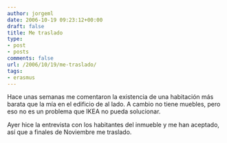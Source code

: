 ```yaml
---
author: jorgeml
date: 2006-10-19 09:23:12+00:00
draft: false
title: Me traslado
type: 
- post
- posts
comments: false
url: /2006/10/19/me-traslado/
tags:
- erasmus
---
```


Hace unas semanas me comentaron la existencia de una habitación más barata que la mía en el edificio de al lado. A cambio no tiene muebles, pero eso no es un problema que IKEA no pueda solucionar.

Ayer hice la entrevista con los habitantes del inmueble y me han aceptado, así que a finales de Noviembre me traslado.
